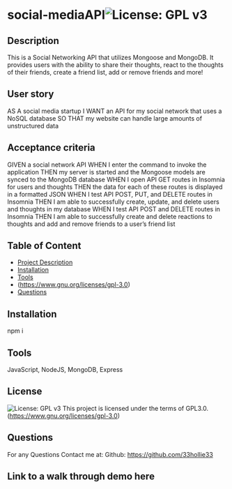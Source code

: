 # social-mediaAPI![License: GPL v3](https://img.shields.io/badge/License-GPLv3-blue.svg)
  ## Description
  This is a Social Networking API that utilizes Mongoose and MongoDB. It provides users with the ability to share their thoughts, react to the thoughts of their friends, create a friend list, add or remove friends and more!

  ## User story
 AS A social media startup
 I WANT an API for my social network that uses a NoSQL database
 SO THAT my website can handle large amounts of unstructured data

 ## Acceptance criteria
 GIVEN a social network API
 WHEN I enter the command to invoke the application
 THEN my server is started and the Mongoose models are synced to the MongoDB database
 WHEN I open API GET routes in Insomnia for users and thoughts
 THEN the data for each of these routes is displayed in a formatted JSON
 WHEN I test API POST, PUT, and DELETE routes in Insomnia
 THEN I am able to successfully create, update, and delete users and thoughts in my database
 WHEN I test API POST and DELETE routes in Insomnia
 THEN I am able to successfully create and delete reactions to thoughts and add and remove friends to a user’s friend list

  ## Table of Content
  - [Project Description](#Description)
  - [Installation](#Installation)
  - [Tools](#Tools)
  - (https://www.gnu.org/licenses/gpl-3.0)
  - [Questions](#Questions)

  ## Installation
  npm i 

  ## Tools
  JavaScript, NodeJS, MongoDB, Express


  ## License 
  ![License: GPL v3](https://img.shields.io/badge/License-GPLv3-blue.svg)
This project is licensed under the terms of GPL3.0.  (https://www.gnu.org/licenses/gpl-3.0)

  ## Questions
  For any Questions Contact me at: 
  Github: https://github.com/33hollie33 
 
 ## Link to a walk through demo here
